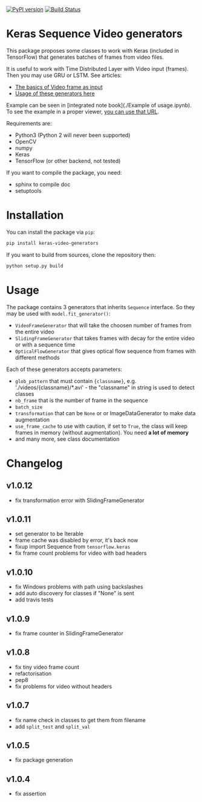 [![PyPI version](https://badge.fury.io/py/keras-video-generators.svg)](https://pypi.org/project/keras-video-generators/) [![Build Status](https://travis-ci.org/metal3d/keras-video-generators.svg?branch=master)](https://travis-ci.org/metal3d/keras-video-generators)

# Keras Sequence Video generators

This package proposes some classes to work with Keras (included in TensorFlow) that generates batches of frames from video files.

It is useful to work with Time Distributed Layer with Video input (frames). Then you may use GRU or LSTM. 
See articles:

- [The basics of Video frame as input](https://medium.com/smileinnovation/how-to-work-with-time-distributed-data-in-a-neural-network-b8b39aa4ce00)
- [Usage of these generators here](https://medium.com/smileinnovation/training-neural-network-with-image-sequence-an-example-with-video-as-input-c3407f7a0b0f)

Example can be seen in [integrated note book](./Example of usage.ipynb).
To see the example in a proper viewer, [you can use that URL](https://nbviewer.jupyter.org/github/metal3d/keras-video-generators/blob/master/Example%20of%20usage.ipynb).


Requirements are:

- Python3 (Python 2 will never been supported)
- OpenCV
- numpy
- Keras
- TensorFlow (or other backend, not tested)

If you want to compile the package, you need:

- sphinx to compile doc
- setuptools

# Installation

You can install the package via `pip`:

```bash
pip install keras-video-generators
```

If you want to build from sources, clone the repository then:

```bash
python setup.py build
```

# Usage

The package contains 3 generators that inherits `Sequence` interface. So they may be used with `model.fit_generator()`:

- `VideoFrameGenerator` that will take the choosen number of frames from the entire video
- `SlidingFrameGenerator` that takes frames with decay for the entire video or with a sequence time
- `OpticalFlowGenerator` that gives optical flow sequence from frames with different methods

Each of these generators accepts parameters:

- `glob_pattern` that must contain `{classname}`, e.g. './videos/{classname}/*.avi' - the "classname" in string is used to detect classes
- `nb_frame` that is the number of frame in the sequence
- `batch_size`
- `transformation` that can be `None` or or ImageDataGenerator to make data augmentation
- `use_frame_cache` to use with caution, if set to `True`, the class will keep frames in memory (without augmentation). You need **a lot of memory**
- and many more, see class documentation


# Changelog

## v1.0.12
- fix transformation error with SlidingFrameGenerator

## v1.0.11
- set generator to be Iterable
- frame cache was disabled by error, it's back now
- fixup import Sequence from `tensorflow.keras`
- fix frame count problems for video with bad headers

## v1.0.10
- fix Windows problems with path using backslashes
- add auto discovery for classes if "None" is sent
- add travis tests


## v1.0.9
- fix frame counter in SlidingFrameGenerator

## v1.0.8
- fix tiny video frame count
- refactorisation
- pep8
- fix problems for video without headers

## v1.0.7
- fix name check in classes to get them from filename
- add `split_test` and `split_val`

## v1.0.5

- fix package generation

## v1.0.4 

- fix assertion

